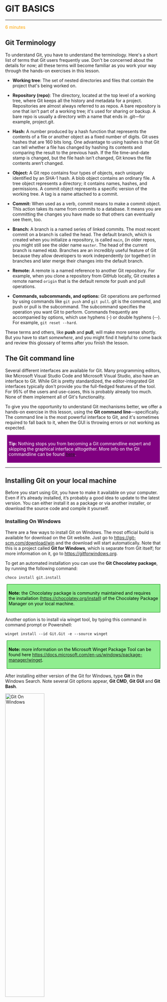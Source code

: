 ﻿[comment]: <> (please keep all comment items at the top of the markdown file)
[comment]: <> (please do not change the ***, as well as <div> placeholders for Note and Tip layout)


# GIT BASICS
***

<span class="oi oi-clock" style="color: orange;">  6 minutes</span> 

## Git Terminology



To understand Git, you have to understand the terminology. Here's a short list of terms that Git users frequently use. Don't be concerned about the details for now; all these terms will become familiar as you work your way through the hands-on exercises in this lesson.


- **Working tree**: The set of nested directories and files that contain the project that's being worked on.

- **Repository (repo)**: The directory, located at the top level of a working tree, where Git keeps all the history and metadata for a project. Repositories are almost always referred to as repos. A bare repository is one that isn't part of a working tree; it's used for sharing or backup. A bare repo is usually a directory with a name that ends in .git—for example, project.git.

- **Hash:** A number produced by a hash function that represents the contents of a file or another object as a fixed number of digits. Git uses hashes that are 160 bits long. One advantage to using hashes is that Git can tell whether a file has changed by hashing its contents and comparing the result to the previous hash. If the file time-and-date stamp is changed, but the file hash isn’t changed, Git knows the file contents aren’t changed.

- **Object:** A Git repo contains four types of objects, each uniquely identified by an SHA-1 hash. A blob object contains an ordinary file. A tree object represents a directory; it contains names, hashes, and permissions. A commit object represents a specific version of the working tree. A tag is a name attached to a commit.

- **Commit:** When used as a verb, commit means to make a commit object. This action takes its name from commits to a database. It means you are committing the changes you have made so that others can eventually see them, too.

- **Branch:** A branch is a named series of linked commits. The most recent commit on a branch is called the head. The default branch, which is created when you initialize a repository, is called ```main```, (in older repos, you might still see the older name ```master```. The head of the current branch is named ```HEAD```. Branches are an incredibly useful feature of Git because they allow developers to work independently (or together) in branches and later merge their changes into the default branch.

- **Remote:** A remote is a named reference to another Git repository. For example, when you clone a repository from GitHub locally, Git creates a remote named ```origin``` that is the default remote for push and pull operations.

- **Commands, subcommands, and options:** Git operations are performed by using commands like ```git push``` and ```git pull```. git is the command, and push or pull is the subcommand. The subcommand specifies the operation you want Git to perform. Commands frequently are accompanied by options, which use hyphens (-) or double hyphens (--). For example, ```git reset --hard```.

These terms and others, like **push** and **pull**, will make more sense shortly. But you have to start *somewhere*, and you might find it helpful to come back and review this glossary of terms after you finish the lesson.

## The Git command line

Several different interfaces are available for Git. Many programming editors, like Microsoft Visual Studio Code and Microsoft Visual Studio, also have an interface to Git. While Git is pretty standardized, the editor-integrated Git interfaces typically don't provide you the full-fledged features of the tool. For 95% of the users and use-cases, this is probably already too much. None of them implement all of Git's functionality.

To give you the opportunity to understand Git mechanisms better, we offer a hands-on exercise in this lesson, using the **Git command line**—specifically. The command line is the most powerful interface to Git, and it's sometimes required to fall back to it, when the GUI is throwing errors or not working as expected.

[comment]: <> (this is the section for the Tip: item; consider adding a Tip, or remove the section between <div> and </div> if there is no tip)

<div style="background: purple; 
            font-size: 14px; 
            color: white;
            padding: 5px; 
            border: 1px solid white; 
            margin: 5px;">

**Tip:** Nothing stops you from becoming a Git commandline expert and skipping the graphical interface alltogether. More info on the Git commandline can be found [here](https://git-scm.com/docs/gittutorial).
</div>

***


## Installing Git on your local machine

Before you start using Git, you have to make it available on your computer. Even if it’s already installed, it’s probably a good idea to update to the latest version. You can either install it as a package or via another installer, or download the source code and compile it yourself.

### Installing On Windows

There are a few ways to install Git on Windows. The most official build is available for download on the Git website. Just go to https://git-scm.com/download/win and the download will start automatically. Note that this is a project called **Git for Windows**, which is separate from Git itself; for more information on it, go to https://gitforwindows.org.

To get an automated installation you can use the **Git Chocolatey package**, by running the following command:

```choco install git.install```

[comment]: <> (this is the section for the Tip: item; consider adding a Tip, or remove the section between <div> and </div> if there is no tip)

<div style="background: lightgreen; 
            font-size: 14px; 
            color: black;
            padding: 5px; 
            border: 1px solid green; 
            margin: 5px;">
            
**Note:** the Chocolatey package is community maintained and requires the installation (https://chocolatey.org/install) of the Chocolatey Package Manager on your local machine.
</div>

Another option is to install via winget tool, by typing this command in command prompt or Powershell:

```winget install --id Git.Git -e --source winget```

<div style="background: lightgreen; 
            font-size: 14px; 
            color: black;
            padding: 5px; 
            border: 1px solid green; 
            margin: 5px;">
            
**Note:** more information on the Microsoft Winget Package Tool can be found here https://docs.microsoft.com/en-us/windows/package-manager/winget.
</div>

After installing either version of the Git for Windows, type **Git** in the Windows Search. Note several Git options appear, **Git CMD**, **Git GUI** and **Git Bash**. 

<img src="https://raw.githubusercontent.com/MTT-GH/MTT-GH-SCHOOL/main/lessons/media/GB_02_gitbash.png" alt="Git On Windows" style="width:50%;">
<br></br>

**Git Bash** is the closest to the Linux version and somewhat considered the standard across all platforms. 

### Installing on Linux

If you want to install the basic Git tools on Linux via a binary installer, you can generally do so through the package management tool that comes with your distribution. If you’re on Fedora (or any closely-related RPM-based distribution, such as RHEL or CentOS), you can use dnf:

```$ sudo dnf install git-all```

If you’re on a Debian-based distribution, such as Ubuntu, try apt:

```$ sudo apt install git-all```

For more options, there are instructions for installing on several different Unix distributions on the Git website, at https://git-scm.com/download/linux.

### Installing On MacOS

There are several ways to install Git on macOS. The easiest is probably to install the **Xcode Command Line Tools**. On Ventura (macOS 13) or above you can do this simply by trying to run git from the Terminal the very first time.

```$ git --version```

If you don’t have it installed already, it will prompt you to install it.

If you want a more up to date version, you can also install it via a binary installer. A macOS Git installer is maintained and available for download at the Git website, at https://git-scm.com/download/mac.

[comment]: <> (this is the section for the Tip: item; consider adding a Tip, or remove the section between <div> and </div> if there is no tip)

<div style="background: purple; 
            font-size: 14px; 
            color: white;
            padding: 5px; 
            border: 1px solid white; 
            margin: 5px;">

**Tip:** Git is also integrated in Azure Cloud Shell, allowing for a source control integration, directly from within the Azure Portal.
</div>

***

## Basic Git Command Options

Git works by remembering the changes to your files as if it's taking snapshots of your file system. We'll cover a few basic commands to start tracking files in your repo. Then, you'll save your first "snapshot" for Git to compare against.

**git status**
The first and most commonly used Git command is git status. You will use it in the first exercise, to see that you had initialized your Git repo properly.

git status displays the state of the working tree (and of the staging area—we'll talk more about the staging area soon). It lets you see which changes are currently being tracked by Git, so you can decide whether you want to ask Git to take another snapshot.

**git add**
git add is the command you use to tell Git to start keeping track of changes in certain files.

The technical term is staging these changes. You'll use git add to stage changes to prepare for a commit. All changes in files that have been added but not yet committed are stored in the staging area.

**git commit**
After you've staged some changes for commit, you can save your work to a snapshot by invoking the git commit command.

Commit is both a verb and a noun. It has essentially the same meaning as when you commit to a plan or commit a change to a database. As a verb, committing changes means you put a copy (of the file, directory, or other "stuff") in the repository as a new version. As a noun, a commit is the small chunk of data that gives the changes you committed a unique identity. The data that's saved in a commit includes the author's name and e-mail address, the date, comments about what you did (and why), an optional digital signature, and the unique identifier of the preceding commit.

**git log**
The git log command allows you to see information about previous commits. Each commit has a message attached to it (a commit message), and the git log command prints information about the most recent commits, like their time stamp, the author, and a commit message. This command helps you keep track of what you've been doing and what changes have been saved.

**git help**
You've already tried out the git help command, but it's worth reminding you about. Use this command to easily get information about all the commands you've learned so far, and more.

Remember, each command comes with its own help page, too. You can find these help pages by typing git <command> --help. For example, git commit --help brings up a page that tells you more about the git commit command and how to use it.

## Summary
This lesson introduced you to **Git**, by

- clarifying a list of terms and corresponding description
- explaining how to get started with installing Git on your client OS of choice

[comment]: <> (this is the section for the Note: item; please do not make any changes here)
***
<div style="background: lightgreen; 
            font-size: 11px; 
            color: black;
            padding: 5px; 
            border: 1px solid lightgray; 
            margin: 5px;">

**Note:** Parts of this lesson is based on the original article "What is Version Control", published at <a href="https://learn.microsoft.com/en-us/training/modules/intro-to-git/1-what-is-vc" >Microsoft Learn</a>.
</div>
